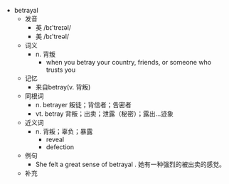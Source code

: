 - betrayal
  - 发音
    - 英 /bɪ'treɪəl/
    - 美 /bɪ'treəl/
  - 词义
    - n. 背叛
      - when you betray your country, friends, or someone who trusts you
  - 记忆
    - 来自betray(v. 背叛)
  - 同根词
    - n. betrayer 叛徒；背信者；告密者
    - vt. betray 背叛；出卖；泄露（秘密）；露出…迹象
  - 近义词
    - n. 背叛；辜负；暴露
      - reveal
      - defection
  - 例句
    - She felt a great sense of betrayal . 她有一种强烈的被出卖的感觉。
  - 补充